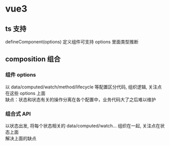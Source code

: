 # vue3

## ts 支持

defineComponent(options) 定义组件可支持 options 里面类型推断

## composition 组合

### 组件 options

以 data/computed/watch/method/lifecycle 等配置区分代码, 组织逻辑, 关注点在这些 options 上面  
缺点：状态和状态有关的操作分离在各个配置中，业务代码大了之后难以维护

### 组合式 API

以状态出发, 将每个状态相关的 data/computed/watch... 组织在一起, 关注点在状态上面  
解决上面的缺点
